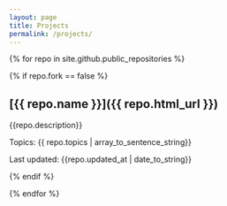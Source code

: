 ```yaml
---
layout: page
title: Projects
permalink: /projects/
---
```


{% for repo in site.github.public_repositories %}

{% if repo.fork == false %}

## [{{ repo.name }}]({{ repo.html_url }})

{{repo.description}}

Topics: {{ repo.topics | array_to_sentence_string}}

Last updated: {{repo.updated_at | date_to_string}}

{% endif %}

{% endfor %}